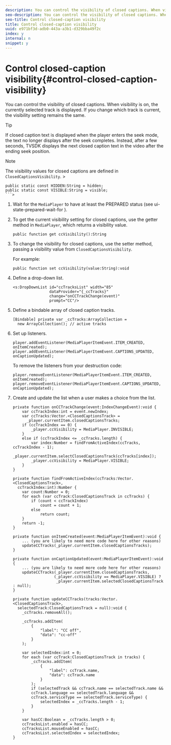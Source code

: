 ```yaml
---
description: You can control the visibility of closed captions. When visibility is on, the currently selected track is displayed. If you change which track is current, the visibility setting remains the same.
seo-description: You can control the visibility of closed captions. When visibility is on, the currently selected track is displayed. If you change which track is current, the visibility setting remains the same.
seo-title: Control closed-caption visibility
title: Control closed-caption visibility
uuid: e971bf3d-adb0-443a-a3b1-d329bba49f2c
index: y
internal: n
snippet: y
---
```


# Control closed-caption visibility{#control-closed-caption-visibility}

You can control the visibility of closed captions. When visibility is on, the currently selected track is displayed. If you change which track is current, the visibility setting remains the same.

>[!TIP]
>
>If closed caption text is displayed when the player enters the seek mode, the text no longer displays after the seek completes. Instead, after a few seconds, TVSDK displays the next closed caption text in the video after the ending seek position.

>[!NOTE]
>
>The visibility values for closed captions are defined in `ClosedCaptionsVisibility`. >
>```>
>public static const HIDDEN:String = hidden; 
>public static const VISIBLE:String = visible;
>```>

1. Wait for the `MediaPlayer` to have at least the PREPARED status (see  ui-state-prepared-wait-for ).
1. To get the current visibility setting for closed captions, use the getter method in `MediaPlayer`, which returns a visibility value.

   ```
   public function get ccVisibility():String
   ```

1. To change the visibility for closed captions, use the setter method, passing a visibility value from `ClosedCaptionsVisibility`.

   For example: 

   ```
   public function set ccVisibility(value:String):void
   ```

1. Define a drop-down list.

   ```
   <s:DropDownList id="ccTracksList" width="85" 
                   dataProvider="{_ccTracks}" 
                   change="onCCTrackChange(event)" 
                   prompt="CC"/>
   ```

1. Define a bindable array of closed caption tracks.

   ```
   [Bindable] private var _ccTracks:ArrayCollection =  
     new ArrayCollection(); // active tracks 
   
   ```

1. Set up listeners.

   ```
   player.addEventListener(MediaPlayerItemEvent.ITEM_CREATED, onItemCreated); 
   player.addEventListener(MediaPlayerItemEvent.CAPTIONS_UPDATED, onCaptionUpdated);
   ```

   To remove the listeners from your destruction code: 

   ```
   player.removeEventListener(MediaPlayerItemEvent.ITEM_CREATED, onItemCreated); 
   player.removeEventListener(MediaPlayerItemEvent.CAPTIONS_UPDATED, onCaptionUpdated);
   ```

1. Create and update the list when a user makes a choice from the list.

   ```
   private function onCCTrackChange(event:IndexChangeEvent):void { 
       var ccTrackIndex:int = event.newIndex; 
       var ccTracks:Vector.<ClosedCaptionsTrack> =  
         _player.currentItem.closedCaptionsTracks; 
       if (ccTrackIndex == 0) { 
           _player.ccVisibility = MediaPlayer.INVISIBLE; 
       } 
       else if (ccTrackIndex <= _ccTracks.length) { 
           var index:Number = findFromActiveIndex(ccTracks, ccTrackIndex - 1); 
           _player.currentItem.selectClosedCaptionsTrack(ccTracks[index]); 
           _player.ccVisibility = MediaPlayer.VISIBLE; 
       } 
   } 
    
   private function findFromActiveIndex(ccTracks:Vector.<ClosedCaptionsTrack>,  
     ccTrackIndex:int):Number { 
       var count:Number = 0; 
       for each (var ccTrack:ClosedCaptionsTrack in ccTracks) { 
           if (count < ccTrackIndex) 
               count = count + 1; 
           else 
               return count; 
       } 
       return -1; 
   } 
    
   private function onItemCreated(event:MediaPlayerItemEvent):void { 
       ... (you are likely to need more code here for other reasons) 
       updateCCTracks(_player.currentItem.closedCaptionsTracks); 
   } 
    
   private function onCaptionUpdated(event:MediaPlayerItemEvent):void { 
       ... (you are likely to need more code here for other reasons) 
       updateCCTracks(_player.currentItem.closedCaptionsTracks,  
                     (_player.ccVisibility == MediaPlayer.VISIBLE) ?  
                      _player.currentItem.selectedClosedCaptionsTrack : null); 
   } 
    
   private function updateCCTracks(tracks:Vector.<ClosedCaptionsTrack>,  
     selectedTrack:ClosedCaptionsTrack = null):void { 
       _ccTracks.removeAll(); 
    
       _ccTracks.addItem( 
           { 
               "label": "CC off", 
               "data": "cc-off" 
           } 
       ); 
    
       var selectedIndex:int = 0; 
       for each (var ccTrack:ClosedCaptionsTrack in tracks) { 
           _ccTracks.addItem( 
               { 
                   "label": ccTrack.name, 
                   "data": ccTrack.name 
               } 
           ); 
           if (selectedTrack && ccTrack.name == selectedTrack.name && 
           ccTrack.language == selectedTrack.language && 
           ccTrack.serviceType == selectedTrack.serviceType) { 
               selectedIndex = _ccTracks.length - 1; 
           } 
       } 
    
       var hasCC:Boolean = _ccTracks.length > 0; 
       ccTracksList.enabled = hasCC; 
       ccTracksList.mouseEnabled = hasCC; 
       ccTracksList.selectedIndex = selectedIndex; 
   } 
   
   ```

